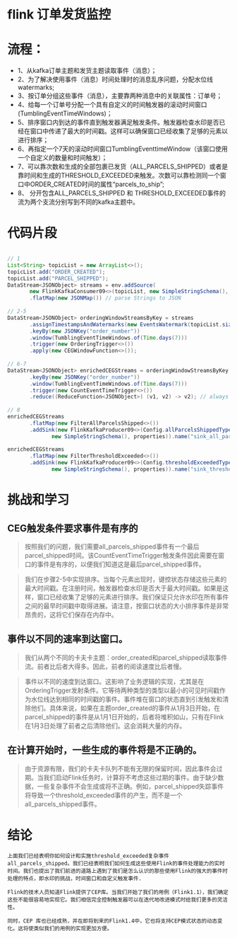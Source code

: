 

# flink 订单发货监控

# 流程：

- 1、从kafka订单主题和发货主题读取事件（消息）；
- 2、为了解决使用事件（消息）时间处理时的消息乱序问题，分配水位线watermarks;
- 3、按订单分组这些事件（消息），主要靠两种消息中的关联属性：订单号；
- 4、给每一个订单号分配一个具有自定义的时间触发器的滚动时间窗口(TumblingEventTimeWindows)；
- 5、排序窗口内到达的事件直到触发器满足触发条件。触发器检查水印是否已经在窗口中传递了最大的时间戳。这样可以确保窗口已经收集了足够的元素以进行排序；
- 6、再指定一个7天的滚动时间窗口TumblingEventtimeWindow（该窗口使用一个自定义的数量和时间触发）；
- 7、可以靠次数和生成的全部包裹已发货（ALL_PARCELS_SHIPPED）或者是靠时间和生成的THRESHOLD_EXCEEDED来触发。次数可以靠检测同一个窗口中ORDER_CREATED时间的属性“parcels_to_ship”;
- 8、 分开包含ALL_PARCELS_SHIPPED 和 THRESHOLD_EXCEEDED事件的流为两个支流分别写到不同的kafka主题中。


#  代码片段

```java

// 1
List<String> topicList = new ArrayList<>();
topicList.add("ORDER_CREATED");
topicList.add("PARCEL_SHIPPED");
DataStream<JSONObject> streams = env.addSource(
       new FlinkKafkaConsumer09<>(topicList, new SimpleStringSchema(), properties))
       .flatMap(new JSONMap()) // parse Strings to JSON
 
// 2-5
DataStream<JSONObject> orderingWindowStreamsByKey = streams
       .assignTimestampsAndWatermarks(new EventsWatermark(topicList.size()))
       .keyBy(new JSONKey("order_number"))
       .window(TumblingEventTimeWindows.of(Time.days(7)))
       .trigger(new OrderingTrigger<>())
       .apply(new CEGWindowFunction<>());
 
// 6-7
DataStream<JSONObject> enrichedCEGStreams = orderingWindowStreamsByKey
       .keyBy(new JSONKey("order_number"))
       .window(TumblingEventTimeWindows.of(Time.days(7)))
       .trigger(new CountEventTimeTrigger<>())
       .reduce((ReduceFunction<JSONObject>) (v1, v2) -> v2); // always return last element
 
// 8
enrichedCEGStreams
       .flatMap(new FilterAllParcelsShipped<>())
       .addSink(new FlinkKafkaProducer09<>(Config.allParcelsShippedType, 
              new SimpleStringSchema(), properties)).name("sink_all_parcels_shipped");
 
enrichedCEGStreams
       .flatMap(new FilterThresholdExceeded<>())
       .addSink(new FlinkKafkaProducer09<>(Config.thresholdExceededType,
              new SimpleStringSchema(), properties)).name("sink_threshold_exceeded");


```

# 挑战和学习

## CEG触发条件要求事件是有序的

> 按照我们的问题，我们需要all_parcels_shipped事件有一个最后parcel_shipped时间。该CountEventTimeTrigger触发条件因此需要在窗口的事件是有序的，以便我们知道这是最后parcel_shipped事件。

> 我们在步骤2-5中实现排序。当每个元素出现时，键控状态存储这些元素的最大时间戳。在注册时间，触发器检查水印是否大于最大时间戳。如果是这样，窗口已经收集了足够的元素进行排序。我们保证只允许水印在所有事件之间的最早时间戳中取得进展。请注意，按窗口状态的大小排序事件是非常昂贵的，这将它们保存在内存中。


## 事件以不同的速率到达窗口。

> 我们从两个不同的卡夫卡主题：order_created和parcel_shipped读取事件流。前者比后者大得多。因此，前者的阅读速度比后者慢。

> 事件以不同的速度到达窗口。这影响了业务逻辑的实现，尤其是在OrderingTrigger发射条件。它等待两种类型的类型以最小的可见时间戳作为水位线达到相同的时间戳的事件。事件堆在窗口的状态直到引发触发和清除他们。具体来说，如果在主题order_created的事件从1月3日开始，在parcel_shipped的事件是从1月1日开始的，后者将堆积如山，只有在Flink在1月3日处理了前者之后清除他们。这会消耗大量的内存。

## 在计算开始时，一些生成的事件将是不正确的。

> 由于资源有限，我们的卡夫卡队列不能有无限的保留时间，因此事件会过期。当我们启动Flink任务时，计算将不考虑这些过期的事件。由于缺少数据，一些复杂事件不会生成或将不正确。例如，parcel_shipped失踪事件将导致一个threshold_exceeded事件的产生，而不是一个all_parcels_shipped事件。

# 结论

	上面我们已经表明你如何设计和实施threshold_exceeded复杂事件all_parcels_shipped。我们已经表明我们如何生成这些使用Flink的事件处理能力的实时时间。我们也提出了我们前进的道路上遇到了我们是怎么认识的那些使用Flink的强大的事件时处理的特点，即水印的挑战，时间窗口和自定义触发事件.

	Flink的技术人员知道Flink提供了CEP库。当我们开始了我们的用例（Flink1.1），我们确定这些不能很容易地实现它。我们相信完全控制触发器可以在迭代地改进模式时给我们更多的灵活性。

	同时，CEP 库也已经成熟，并在即将到来的Flink1.4中，它也将支持CEP模式状态的动态变化。这将使类似我们的用例的实现更加方便。